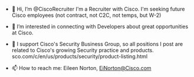 - 👋 Hi, I’m @CiscoRecruiter   I'm a Recruiter with Cisco. I'm seeking future Cisco employees (not contract, not C2C, not temps, but W-2)
- 👀 I’m interested in connecting with Developers about great opportunities at Cisco.
- 🌱 I support Cisco's Security Business Group, so all positions I post are related to Cisco's growing Security practice and products. sco.com/c/en/us/products/security/product-listing.html 


- 📫 How to reach me: Eileen Norton, EiNorton@Cisco.com

<!---
CiscoRecruiter/CiscoRecruiter is a ✨ special ✨ repository because its `README.md` (this file) appears on your GitHub profile.
You can click the Preview link to take a look at your changes.
--->
